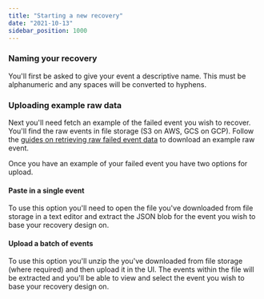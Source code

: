 ```yaml
---
title: "Starting a new recovery"
date: "2021-10-13"
sidebar_position: 1000
---
```


### Naming your recovery

You'll first be asked to give your event a descriptive name. This must be alphanumeric and any spaces will be converted to hyphens.

### Uploading example raw data

Next you'll need fetch an example of the failed event you wish to recover. You'll find the raw events in file storage (S3 on AWS, GCS on GCP). Follow the [guides on retrieving raw failed event data](/docs/managing-data-quality/failed-events/accessing-failed-events-in-file-storage/index.md) to download an example raw event.

Once you have an example of your failed event you have two options for upload.

#### Paste in a single event

To use this option you'll need to open the file you've downloaded from file storage in a text editor and extract the JSON blob for the event you wish to base your recovery design on.

#### Upload a batch of events

To use this option you'll unzip the you've downloaded from file storage (where required) and then upload it in the UI. The events within the file will be extracted and you'll be able to view and select the event you wish to base your recovery design on.
